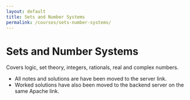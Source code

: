 ```yaml
---
layout: default
title: Sets and Number Systems
permalink: /courses/sets-number-systems/
---
```


# Sets and Number Systems

Covers logic, set theory, integers, rationals, real and complex numbers.  

- All notes and solutions are have been moved to the server link.
- Worked solutions have also been moved to the backend server on the same Apache link.  
